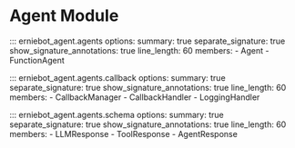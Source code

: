 
# Agent Module


::: erniebot_agent.agents
    options:
        summary: true
        separate_signature: true
        show_signature_annotations: true
        line_length: 60
        members:
        - Agent
        - FunctionAgent

::: erniebot_agent.agents.callback
    options:
        summary: true
        separate_signature: true
        show_signature_annotations: true
        line_length: 60
        members:
        - CallbackManager
        - CallbackHandler
        - LoggingHandler

::: erniebot_agent.agents.schema
    options:
        summary: true
        separate_signature: true
        show_signature_annotations: true
        line_length: 60
        members:
        - LLMResponse
        - ToolResponse
        - AgentResponse
